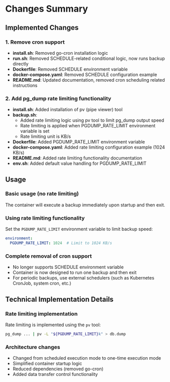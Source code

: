 # Changes Summary

## Implemented Changes

### 1. Remove cron support
- **install.sh**: Removed go-cron installation logic
- **run.sh**: Removed SCHEDULE-related conditional logic, now runs backup directly
- **Dockerfile**: Removed SCHEDULE environment variable
- **docker-compose.yaml**: Removed SCHEDULE configuration example
- **README.md**: Updated documentation, removed cron scheduling related instructions

### 2. Add pg_dump rate limiting functionality
- **install.sh**: Added installation of pv (pipe viewer) tool
- **backup.sh**: 
  - Added rate limiting logic using pv tool to limit pg_dump output speed
  - Rate limiting is applied when PGDUMP_RATE_LIMIT environment variable is set
  - Rate limiting unit is KB/s
- **Dockerfile**: Added PGDUMP_RATE_LIMIT environment variable
- **docker-compose.yaml**: Added rate limiting configuration example (1024 KB/s)
- **README.md**: Added rate limiting functionality documentation
- **env.sh**: Added default value handling for PGDUMP_RATE_LIMIT

## Usage

### Basic usage (no rate limiting)
The container will execute a backup immediately upon startup and then exit.

### Using rate limiting functionality
Set the `PGDUMP_RATE_LIMIT` environment variable to limit backup speed:

```yaml
environment:
  PGDUMP_RATE_LIMIT: 1024  # Limit to 1024 KB/s
```

### Complete removal of cron support
- No longer supports SCHEDULE environment variable
- Container is now designed to run one backup and then exit
- For periodic backups, use external schedulers (such as Kubernetes CronJob, system cron, etc.)

## Technical Implementation Details

### Rate limiting implementation
Rate limiting is implemented using the `pv` tool:
```bash
pg_dump ... | pv -L "${PGDUMP_RATE_LIMIT}k" > db.dump
```

### Architecture changes
- Changed from scheduled execution mode to one-time execution mode
- Simplified container startup logic
- Reduced dependencies (removed go-cron)
- Added data transfer control functionality
